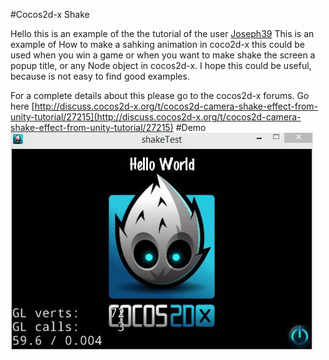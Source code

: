 #Cocos2d-x Shake 

Hello this is an example of the the tutorial of the user [Joseph39](http://discuss.cocos2d-x.org/users/Joseph39/)
This is an example of How to make a sahking animation in coco2d-x this could be used when you win a game or when you want to make shake the screen a popup title, or any Node object in cocos2d-x. I hope this could be useful, because is not easy to find good examples.

For a complete details about this please go to the cocos2d-x forums.
Go here
[http://discuss.cocos2d-x.org/t/cocos2d-camera-shake-effect-from-unity-tutorial/27215](http://discuss.cocos2d-x.org/t/cocos2d-camera-shake-effect-from-unity-tutorial/27215)
#Demo
![alt tag](Images/ShakeShake.gif)

